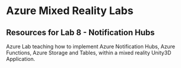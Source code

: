 # Azure Mixed Reality Labs

## Resources for Lab 8 - Notification Hubs

Azure Lab teaching how to implement Azure Notification Hubs, Azure Functions, Azure Storage and Tables, within a mixed reality Unity3D Application.
